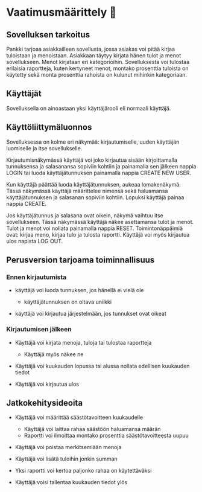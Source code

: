 # Vaatimusmäärittely  :gem:

## Sovelluksen tarkoitus
Pankki tarjoaa asiakkailleen sovellusta, jossa asiakas voi pitää kirjaa tuloistaan ja menoistaan. Asiakkaan täytyy kirjata hänen tulot ja menot sovellukseen. Menot kirjataan eri kategorioihin. Sovelluksesta voi tulostaa erilaisia raportteja, kuten kertyneet menot, montako prosenttia tuloista on käytetty sekä monta prosenttia rahoista on kulunut mihinkin kategoriaan. 

## Käyttäjät
Sovelluksella on ainoastaan yksi käyttäjärooli eli normaali käyttäjä.

## Käyttöliittymäluonnos

Sovelluksessa on kolme eri näkymää: kirjautumiselle, uuden käyttäjän luomiselle ja itse sovellukselle.

Kirjautumisnäkymässä käyttäjä voi joko kirjautua sisään kirjoittamalla tunnuksensa ja salasanansa sopiviin kohtiin ja painamalla sen jälkeen nappia LOGIN tai luoda käyttäjätunnuksen painamalla nappia CREATE NEW USER.

Kun käyttäjä päättää luoda käyttäjätunnuksen, aukeaa lomakenäkymä. Tässä näkymässä käyttäjä määrittelee nimensä sekä haluamansa käyttäjätunnuksen ja salasanan sopiviin kohtiin. Lopuksi käyttäjä painaa nappia CREATE.

Jos käyttäjätunnus ja salasana ovat oikein, näkymä vaihtuu itse sovellukseen. Tässä näkymässä käyttäjä näkee asettamansa tulot ja menot. Tulot ja menot voi nollata painamalla nappia RESET. Toimintonäppäimiä ovat: kirjaa meno, kirjaa tulo ja tulosta raportti. Käyttäjä voi myös kirjautua ulos napista LOG OUT.

## Perusversion tarjoama toiminnallisuus

### Ennen kirjautumista

- käyttäjä voi luoda tunnuksen, jos hänellä ei vielä ole
  - käyttäjätunnuksen on oltava uniikki

- käyttäjä voi kirjautua järjestelmään, jos tunnukset ovat oikeat

### Kirjautumisen jälkeen

- Käyttäjä voi kirjata menoja, tuloja tai tulostaa raportteja
  - Käyttäjä myös näkee ne

- Käyttäjä voi kuukauden lopussa tai alussa nollata edellisen kuukauden tiedot

- Käyttäjä voi kirjautua ulos

## Jatkokehitysideoita

- Käyttäjä voi määrittää säästötavoitteen kuukaudelle 
  - Käyttäjä voi laittaa rahaa säästöön haluamansa määrän
  - Raportti voi ilmoittaa montako prosenttia säästötavoitteesta uupuu

- Käyttäjä voi poistaa merkitsemiään menoja

- Käyttäjä voi lisätä tuloihin jonkin summan

- Yksi raportti voi kertoa paljonko rahaa on käytettäväksi

- Käyttäjä voisi tallentaa kuukauden tiedot ylös

